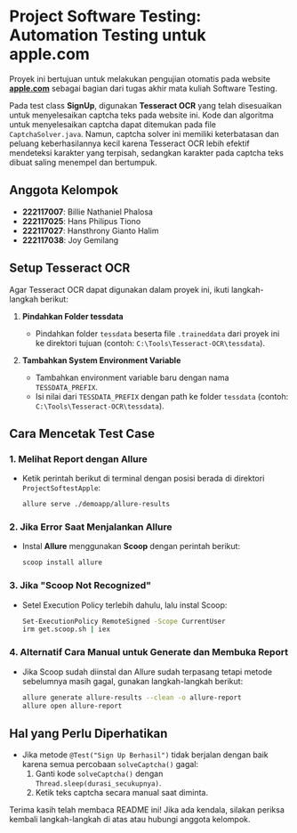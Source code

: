 # Project Software Testing: Automation Testing untuk apple.com

Proyek ini bertujuan untuk melakukan pengujian otomatis pada website **[apple.com](https://www.apple.com/)** sebagai bagian dari tugas akhir mata kuliah Software Testing.

Pada test class **SignUp**, digunakan **Tesseract OCR** yang telah disesuaikan untuk menyelesaikan captcha teks pada website ini. Kode dan algoritma untuk menyelesaikan captcha dapat ditemukan pada file `CaptchaSolver.java`. Namun, captcha solver ini memiliki keterbatasan dan peluang keberhasilannya kecil karena Tesseract OCR lebih efektif mendeteksi karakter yang terpisah, sedangkan karakter pada captcha teks dibuat saling menempel dan bertumpuk.

## **Anggota Kelompok**
- **222117007**: Billie Nathaniel Phalosa
- **222117025**: Hans Philipus Tiono
- **222117027**: Hansthrony Gianto Halim
- **222117038**: Joy Gemilang

## **Setup Tesseract OCR**
Agar Tesseract OCR dapat digunakan dalam proyek ini, ikuti langkah-langkah berikut:

1. **Pindahkan Folder tessdata**
   - Pindahkan folder `tessdata` beserta file `.traineddata` dari proyek ini ke direktori tujuan (contoh: `C:\Tools\Tesseract-OCR\tessdata`).

2. **Tambahkan System Environment Variable**
   - Tambahkan environment variable baru dengan nama `TESSDATA_PREFIX`.
   - Isi nilai dari `TESSDATA_PREFIX` dengan path ke folder `tessdata` (contoh: `C:\Tools\Tesseract-OCR\tessdata`).


## **Cara Mencetak Test Case**

### 1. Melihat Report dengan Allure
- Ketik perintah berikut di terminal dengan posisi berada di direktori `ProjectSoftestApple`:
  ```bash
  allure serve ./demoapp/allure-results
  ```

### 2. Jika Error Saat Menjalankan Allure
- Instal **Allure** menggunakan **Scoop** dengan perintah berikut:
  ```bash
  scoop install allure
  ```

### 3. Jika "Scoop Not Recognized"
- Setel Execution Policy terlebih dahulu, lalu instal Scoop:
  ```bash
  Set-ExecutionPolicy RemoteSigned -Scope CurrentUser
  irm get.scoop.sh | iex
  ```

### 4. Alternatif Cara Manual untuk Generate dan Membuka Report
- Jika Scoop sudah diinstal dan Allure sudah terpasang tetapi metode sebelumnya masih gagal, gunakan langkah-langkah berikut:
  ```bash
  allure generate allure-results --clean -o allure-report
  allure open allure-report
  ```


## **Hal yang Perlu Diperhatikan**

- Jika metode `@Test("Sign Up Berhasil")` tidak berjalan dengan baik karena semua percobaan `solveCaptcha()` gagal:
  1. Ganti kode `solveCaptcha()` dengan `Thread.sleep(durasi_secukupnya)`.
  2. Ketik teks captcha secara manual saat diminta.


Terima kasih telah membaca README ini! Jika ada kendala, silakan periksa kembali langkah-langkah di atas atau hubungi anggota kelompok.

